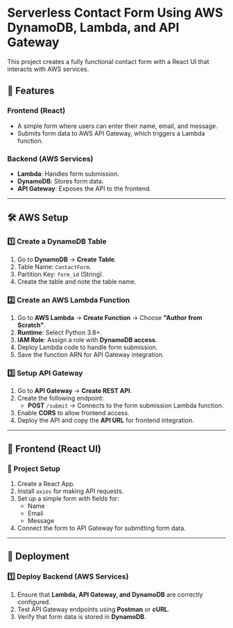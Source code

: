 # Serverless Contact Form Using AWS DynamoDB, Lambda, and API Gateway

This project creates a fully functional contact form with a React UI that interacts with AWS services.

## 📌 Features

### Frontend (React)
- A simple form where users can enter their name, email, and message.
- Submits form data to AWS API Gateway, which triggers a Lambda function.

### Backend (AWS Services)
- **Lambda**: Handles form submission.
- **DynamoDB**: Stores form data.
- **API Gateway**: Exposes the API to the frontend.

---

## 🛠️ AWS Setup

### 1️⃣ Create a DynamoDB Table
1. Go to **DynamoDB** → **Create Table**.
2. Table Name: `ContactForm`.
3. Partition Key: `form_id` (String).
4. Create the table and note the table name.

### 2️⃣ Create an AWS Lambda Function
1. Go to **AWS Lambda** → **Create Function** → Choose **"Author from Scratch"**.
2. **Runtime**: Select Python 3.8+.
3. **IAM Role**: Assign a role with **DynamoDB access**.
4. Deploy Lambda code to handle form submission.
5. Save the function ARN for API Gateway integration.

### 3️⃣ Setup API Gateway
1. Go to **API Gateway** → **Create REST API**.
2. Create the following endpoint:
   - **POST** `/submit` → Connects to the form submission Lambda function.
3. Enable **CORS** to allow frontend access.
4. Deploy the API and copy the **API URL** for frontend integration.

---

## 🎨 Frontend (React UI)

### 📌 Project Setup
1. Create a React App.
2. Install `axios` for making API requests.
3. Set up a simple form with fields for:
   - Name
   - Email
   - Message
4. Connect the form to API Gateway for submitting form data.

---

## 🚀 Deployment

### 1️⃣ Deploy Backend (AWS Services)
1. Ensure that **Lambda, API Gateway, and DynamoDB** are correctly configured.
2. Test API Gateway endpoints using **Postman** or **cURL**.
3. Verify that form data is stored in **DynamoDB**.


